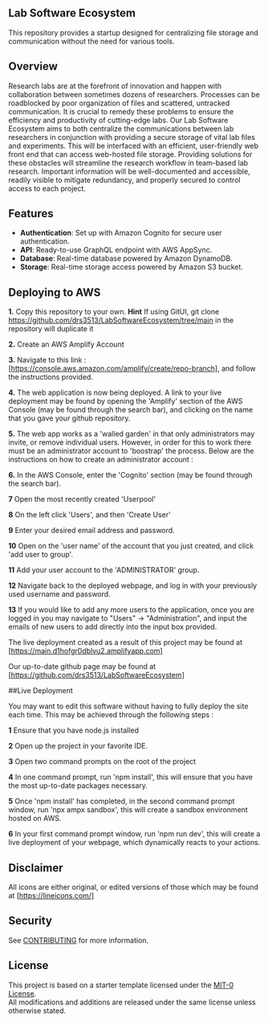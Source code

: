 ## Lab Software Ecosystem

This repository provides a startup designed for centralizing file storage and communication without the need for various tools.

## Overview

Research labs are at the forefront of innovation and happen with collaboration between
sometimes dozens of researchers. Processes can be roadblocked by poor organization of files and
scattered, untracked communication. It is crucial to remedy these problems to ensure the
efficiency and productivity of cutting-edge labs. Our Lab Software Ecosystem aims to both
centralize the communications between lab researchers in conjunction with providing a secure
storage of vital lab files and experiments. This will be interfaced with an efficient, user-friendly
web front end that can access web-hosted file storage. Providing solutions for these obstacles
will streamline the research workflow in team-based lab research. Important information will be
well-documented and accessible, readily visible to mitigate redundancy, and properly secured to
control access to each project.

## Features

- **Authentication**: Set up with Amazon Cognito for secure user authentication.
- **API**: Ready-to-use GraphQL endpoint with AWS AppSync.
- **Database**: Real-time database powered by Amazon DynamoDB.
- **Storage**: Real-time storage access powered by Amazon S3 bucket. 

## Deploying to AWS

**1.** Copy this repository to your own. 
**Hint** If using GitUI, git clone https://github.com/drs3513/LabSoftwareEcosystem/tree/main in the repository will duplicate it

**2.** Create an AWS Amplify Account

**3.** Navigate to this link : [https://console.aws.amazon.com/amplify/create/repo-branch], and follow the instructions provided.

**4.** The web application is now being deployed. A link to your live deployment may be found by opening the 'Amplify' section of the AWS Console (may be found through the search bar), and clicking on the name that you gave your github repository.

**5.** The web app works as a 'walled garden' in that only administrators may invite, or remove individual users. However, in order for this to work there must be an administrator account to 'boostrap' the process. Below are the instructions on how to create an administrator account : 

**6.** In the AWS Console, enter the 'Cognito' section (may be found through the search bar). 

**7** Open the most recently created 'Userpool'

**8** On the left click 'Users', and then 'Create User'

**9** Enter your desired email address and password. 

**10** Open on the 'user name' of the account that you just created, and click 'add user to group'.

**11** Add your user account to the 'ADMINISTRATOR' group.

**12** Navigate back to the deployed webpage, and log in with your previously used username and password.

**13** If you would like to add any more users to the application, once you are logged in you may navigate to "Users" -> "Administration", and input the emails of new users to add directly into the input box provided.


The live deployment created as a result of this project may be found at [https://main.d1hofgr0dblvu2.amplifyapp.com]


Our up-to-date github page may be found at [https://github.com/drs3513/LabSoftwareEcosystem]


##Live Deployment

You may want to edit this software without having to fully deploy the site each time. This may be achieved through the following steps : 

**1** Ensure that you have node.js installed

**2** Open up the project in your favorite IDE.

**3** Open two command prompts on the root of the project

**4** In one command prompt, run 'npm install', this will ensure that you have the most up-to-date packages necessary.

**5** Once 'npm install' has completed, in the second command prompt window, run 'npx ampx sandbox', this will create a sandbox environment hosted on AWS.

**6** In your first command prompt window, run 'npm run dev', this will create a live deployment of your webpage, which dynamically reacts to your actions.


## Disclaimer

All icons are either original, or edited versions of those which may be found at [https://lineicons.com/]

## Security

See [CONTRIBUTING](CONTRIBUTING.md#security-issue-notifications) for more information.

## License
This project is based on a starter template licensed under the [MIT-0 License](LICENSE).  
All modifications and additions are released under the same license unless otherwise stated.

